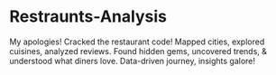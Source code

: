 # Restraunts-Analysis
 My apologies! Cracked the restaurant code! ️Mapped cities, explored cuisines, analyzed reviews. Found hidden gems, uncovered trends, &amp; understood what diners love. Data-driven journey, insights galore!
